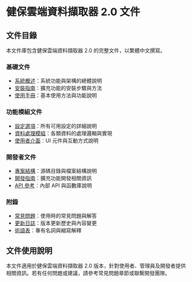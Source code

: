 # 健保雲端資料擷取器 2.0 文件

## 文件目錄

本文件庫包含健保雲端資料擷取器 2.0 的完整文件，以繁體中文撰寫。

### 基礎文件
- [系統概述](./01_系統概述.md)：系統功能與架構的總體說明
- [安裝指南](./02_安裝指南.md)：擴充功能的安裝步驟與方法
- [使用手冊](./03_使用手冊.md)：基本使用方法與功能說明

### 功能模組文件
- [設定選項](./04_設定選項.md)：所有可用設定的詳細說明
- [資料處理模組](./05_資料處理模組.md)：各類資料的處理邏輯與實現
- [使用者介面](./06_使用者介面.md)：UI 元件與互動方式說明

### 開發者文件
- [專案結構](./07_專案結構.md)：源碼目錄與檔案結構說明
- [開發指南](./08_開發指南.md)：擴充功能開發相關資訊
- [API 參考](./09_API參考.md)：內部 API 與函數庫說明

### 附錄
- [常見問題](./10_常見問題.md)：使用時的常見問題與解答
- [更新日誌](./11_更新日誌.md)：版本更新歷史與內容變更
- [術語表](./12_術語表.md)：專有名詞與縮寫解釋

## 文件使用說明

本文件適用於健保雲端資料擷取器 2.0 版本，針對使用者、管理員及開發者提供相關資訊。若有任何問題或建議，請參考常見問題章節或聯繫開發團隊。
